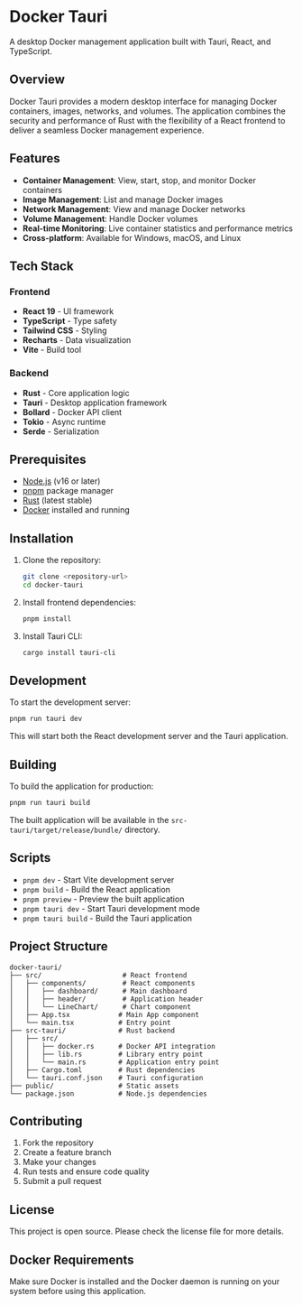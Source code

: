 # Docker Tauri

A desktop Docker management application built with Tauri, React, and TypeScript.

## Overview

Docker Tauri provides a modern desktop interface for managing Docker containers, images, networks, and volumes. The application combines the security and performance of Rust with the flexibility of a React frontend to deliver a seamless Docker management experience.

## Features

- **Container Management**: View, start, stop, and monitor Docker containers
- **Image Management**: List and manage Docker images
- **Network Management**: View and manage Docker networks
- **Volume Management**: Handle Docker volumes
- **Real-time Monitoring**: Live container statistics and performance metrics
- **Cross-platform**: Available for Windows, macOS, and Linux

## Tech Stack

### Frontend
- **React 19** - UI framework
- **TypeScript** - Type safety
- **Tailwind CSS** - Styling
- **Recharts** - Data visualization
- **Vite** - Build tool

### Backend
- **Rust** - Core application logic
- **Tauri** - Desktop application framework
- **Bollard** - Docker API client
- **Tokio** - Async runtime
- **Serde** - Serialization

## Prerequisites

- [Node.js](https://nodejs.org/) (v16 or later)
- [pnpm](https://pnpm.io/) package manager
- [Rust](https://rustup.rs/) (latest stable)
- [Docker](https://www.docker.com/) installed and running

## Installation

1. Clone the repository:
   ```bash
   git clone <repository-url>
   cd docker-tauri
   ```

2. Install frontend dependencies:
   ```bash
   pnpm install
   ```

3. Install Tauri CLI:
   ```bash
   cargo install tauri-cli
   ```

## Development

To start the development server:

```bash
pnpm run tauri dev
```

This will start both the React development server and the Tauri application.

## Building

To build the application for production:

```bash
pnpm run tauri build
```

The built application will be available in the `src-tauri/target/release/bundle/` directory.

## Scripts

- `pnpm dev` - Start Vite development server
- `pnpm build` - Build the React application
- `pnpm preview` - Preview the built application
- `pnpm tauri dev` - Start Tauri development mode
- `pnpm tauri build` - Build the Tauri application

## Project Structure

```
docker-tauri/
├── src/                    # React frontend
│   ├── components/         # React components
│   │   ├── dashboard/      # Main dashboard
│   │   ├── header/         # Application header
│   │   └── LineChart/      # Chart component
│   ├── App.tsx            # Main App component
│   └── main.tsx           # Entry point
├── src-tauri/             # Rust backend
│   ├── src/
│   │   ├── docker.rs      # Docker API integration
│   │   ├── lib.rs         # Library entry point
│   │   └── main.rs        # Application entry point
│   ├── Cargo.toml         # Rust dependencies
│   └── tauri.conf.json    # Tauri configuration
├── public/                # Static assets
└── package.json           # Node.js dependencies
```

## Contributing

1. Fork the repository
2. Create a feature branch
3. Make your changes
4. Run tests and ensure code quality
5. Submit a pull request

## License

This project is open source. Please check the license file for more details.

## Docker Requirements

Make sure Docker is installed and the Docker daemon is running on your system before using this application.